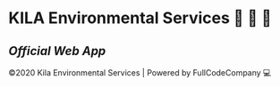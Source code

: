 # KILA Environmental Services 🌳 🌳 🌳

## _Official Web App_

©2020 Kila Environmental Services | Powered by FullCodeCompany 💻
